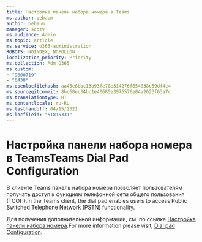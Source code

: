 ```yaml
---
title: Настройка панели набора номера в Teams
ms.author: pebaum
author: pebaum
manager: scotv
ms.audience: Admin
ms.topic: article
ms.service: o365-administration
ROBOTS: NOINDEX, NOFOLLOW
localization_priority: Priority
ms.collection: Adm_O365
ms.custom:
- "9000719"
- "6438"
ms.openlocfilehash: aa45e8bbc13b93fe78e314276f654838c59df4c4
ms.sourcegitcommit: 8bc60ec34bc1e40685e3976576e04a2623f63a7c
ms.translationtype: HT
ms.contentlocale: ru-RU
ms.lasthandoff: 04/15/2021
ms.locfileid: "51815331"
---
```

# <a name="teams-dial-pad-configuration"></a><span data-ttu-id="49f09-102">Настройка панели набора номера в Teams</span><span class="sxs-lookup"><span data-stu-id="49f09-102">Teams Dial Pad Configuration</span></span>

<span data-ttu-id="49f09-103">В клиенте Teams панель набора номера позволяет пользователям получать доступ к функциям телефонной сети общего пользования (ТСОП).</span><span class="sxs-lookup"><span data-stu-id="49f09-103">In the Teams client, the dial pad enables users to access Public Switched Telephone Network (PSTN) functionality.</span></span>  

<span data-ttu-id="49f09-104">Для получения дополнительной информации, см. по ссылке [Настройка панели набора номера](https://docs.microsoft.com/microsoftteams/dial-pad-configuration).</span><span class="sxs-lookup"><span data-stu-id="49f09-104">For more information please visit, [Dial pad Configuration](https://docs.microsoft.com/microsoftteams/dial-pad-configuration).</span></span>
